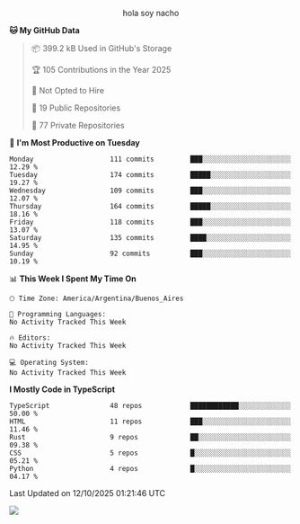 <p align="center">hola soy nacho</p>

<!--START_SECTION:waka-->
**🐱 My GitHub Data** 

> 📦 399.2 kB Used in GitHub's Storage 
 > 
> 🏆 105 Contributions in the Year 2025
 > 
> 🚫 Not Opted to Hire
 > 
> 📜 19 Public Repositories 
 > 
> 🔑 77 Private Repositories 
 > 
📅 **I'm Most Productive on Tuesday** 

```text
Monday                   111 commits         ███░░░░░░░░░░░░░░░░░░░░░░   12.29 % 
Tuesday                  174 commits         █████░░░░░░░░░░░░░░░░░░░░   19.27 % 
Wednesday                109 commits         ███░░░░░░░░░░░░░░░░░░░░░░   12.07 % 
Thursday                 164 commits         █████░░░░░░░░░░░░░░░░░░░░   18.16 % 
Friday                   118 commits         ███░░░░░░░░░░░░░░░░░░░░░░   13.07 % 
Saturday                 135 commits         ████░░░░░░░░░░░░░░░░░░░░░   14.95 % 
Sunday                   92 commits          ███░░░░░░░░░░░░░░░░░░░░░░   10.19 % 
```


📊 **This Week I Spent My Time On** 

```text
🕑︎ Time Zone: America/Argentina/Buenos_Aires

💬 Programming Languages: 
No Activity Tracked This Week

🔥 Editors: 
No Activity Tracked This Week

💻 Operating System: 
No Activity Tracked This Week
```

**I Mostly Code in TypeScript** 

```text
TypeScript               48 repos            ████████████░░░░░░░░░░░░░   50.00 % 
HTML                     11 repos            ███░░░░░░░░░░░░░░░░░░░░░░   11.46 % 
Rust                     9 repos             ██░░░░░░░░░░░░░░░░░░░░░░░   09.38 % 
CSS                      5 repos             █░░░░░░░░░░░░░░░░░░░░░░░░   05.21 % 
Python                   4 repos             █░░░░░░░░░░░░░░░░░░░░░░░░   04.17 % 
```




 Last Updated on 12/10/2025 01:21:46 UTC
<!--END_SECTION:waka-->

![](http://moe-counter.es3n1n.eu/get/@nachoofg?name=nachoofg&theme=asoul&padding=7&offset=0&align=center&scale=1&pixelated=1&darkmode=auto)
